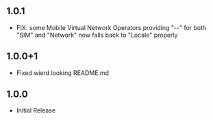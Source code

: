 ## 1.0.1

* FIX: some Mobile Virtual Network Operators providing "--" for both "SIM" and "Network" now falls back to "Locale" properly

## 1.0.0+1

* Fixed wierd looking README.md

## 1.0.0

* Initial Release
